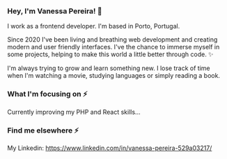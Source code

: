 ### Hey, I'm Vanessa Pereira! 👋

I work as a frontend developer. I'm based in Porto, Portugal.

Since 2020 I've been living and breathing web development and creating modern and user friendly interfaces. I've the chance to immerse myself in some projects, helping to make this world a little better through code. ✨

I'm always trying to grow and learn something new. I lose track of time when I'm watching a movie, studying languages or simply reading a book.

### What I'm focusing on ⚡

Currently improving my PHP and React skills...

### Find me elsewhere ⚡



My Linkedin: https://www.linkedin.com/in/vanessa-pereira-529a03217/




<!--
**VanessaPereiraDev/VanessaPereiraDev** is a ✨ _special_ ✨ repository because its `README.md` (this file) appears on your GitHub profile.

Here are some ideas to get you started:

- 🔭 I’m currently working on ...
- 🌱 I’m currently learning ...
- 👯 I’m looking to collaborate on ...
- 🤔 I’m looking for help with ...
- 💬 Ask me about ...
- 📫 How to reach me: ...
- 😄 Pronouns: ...
- ⚡ Fun fact: ...
-->
